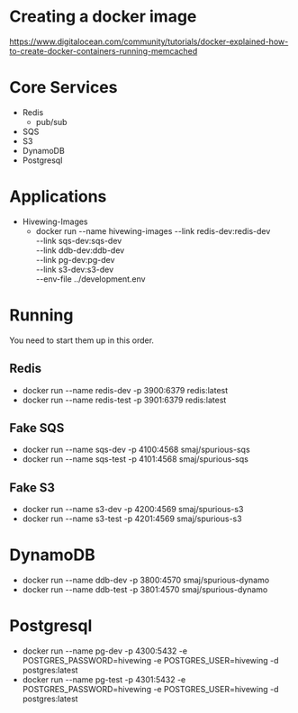 # Creating a docker image
  https://www.digitalocean.com/community/tutorials/docker-explained-how-to-create-docker-containers-running-memcached

# Core Services

* Redis
  * pub/sub
* SQS
* S3
* DynamoDB
* Postgresql

# Applications

* Hivewing-Images
  * docker run --name hivewing-images
    --link redis-dev:redis-dev \
    --link sqs-dev:sqs-dev \
    --link ddb-dev:ddb-dev \
    --link pg-dev:pg-dev \
    --link s3-dev:s3-dev \
    --env-file ../development.env <the-ref-of-the-build>

# Running
You need to start them up in this order.

## Redis
  * docker run --name redis-dev  -p 3900:6379 redis:latest
  * docker run --name redis-test -p 3901:6379 redis:latest

## Fake SQS
  * docker run --name sqs-dev  -p 4100:4568 smaj/spurious-sqs
  * docker run --name sqs-test -p 4101:4568 smaj/spurious-sqs

## Fake S3
  * docker run --name s3-dev -p 4200:4569 smaj/spurious-s3
  * docker run --name s3-test -p 4201:4569 smaj/spurious-s3

# DynamoDB
  * docker run --name ddb-dev -p 3800:4570 smaj/spurious-dynamo
  * docker run --name ddb-test -p 3801:4570 smaj/spurious-dynamo

# Postgresql
  * docker run --name pg-dev -p 4300:5432 -e POSTGRES_PASSWORD=hivewing -e POSTGRES_USER=hivewing -d postgres:latest
  * docker run --name pg-test -p 4301:5432 -e POSTGRES_PASSWORD=hivewing -e POSTGRES_USER=hivewing -d postgres:latest
